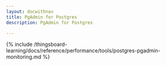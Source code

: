```yaml
---
layout: docwithnav
title: PgAdmin for Postgres
description: PgAdmin for Postgres

---
```


{% include /thingsboard-learning/docs/reference/performance/tools/postgres-pgadmin-monitoring.md %}
